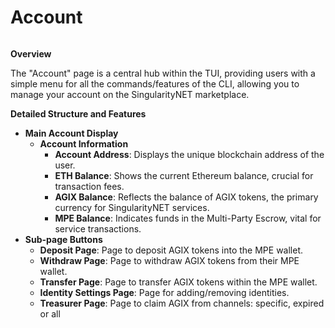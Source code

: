 # Account

<figure><img src="../../../../../public/assets/images/products/TUI/Screenshot 2024-08-16 at 6.04.43 PM.png" alt=""><figcaption></figcaption></figure>

**Overview**

The "Account" page is a central hub within the TUI, providing users with a simple menu for all the commands/features of the CLI, allowing you to manage your account on the SingularityNET marketplace.&#x20;

**Detailed Structure and Features**

* **Main Account Display**
  * **Account Information**
    * **Account Address**: Displays the unique blockchain address of the user.
    * **ETH Balance**: Shows the current Ethereum balance, crucial for transaction fees.
    * **AGIX Balance**: Reflects the balance of AGIX tokens, the primary currency for SingularityNET services.
    * **MPE Balance**: Indicates funds in the Multi-Party Escrow, vital for service transactions.
* **Sub-page Buttons**
  * **Deposit Page**: Page to deposit AGIX tokens into the MPE wallet.
  * **Withdraw Page**: Page to withdraw AGIX tokens from their MPE wallet.
  * **Transfer Page**: Page to transfer AGIX tokens within the MPE wallet.
  * **Identity Settings Page**: Page for adding/removing identities.
  * **Treasurer Page**: Page to claim AGIX from channels: specific, expired or all
